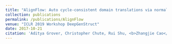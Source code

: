 ```yaml
---
title: "AlignFlow: Auto cycle-consistent domain translations via normalizing flows"
collection: publications
permalink: /publications/AlignFlow
venue: "ICLR 2019 Workshop DeepGenStruct"
date: 2017-10-21
citation: 'Aditya Grover, Christopher Chute, Rui Shu, <b>Zhangjie Cao</b>, Stefano Ermon. <i>2019 Workshop DeepGenStruct</i>.'
---
```


